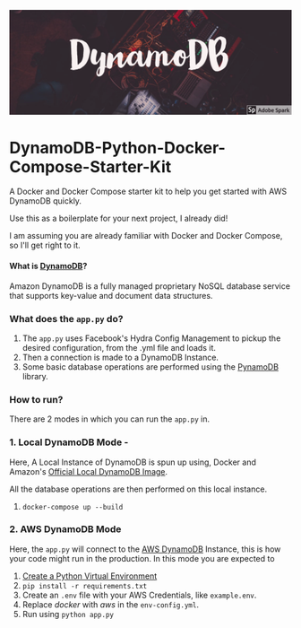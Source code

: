 ![alt text](images/dyanamodb.png)

# DynamoDB-Python-Docker-Compose-Starter-Kit
A Docker and Docker Compose starter kit to help you get started with AWS DynamoDB quickly.

Use this as a boilerplate for your next project, I already did!

I am assuming you are already familiar with Docker and Docker Compose, so I'll get right to it. 

#### What is [DynamoDB](https://aws.amazon.com/dynamodb/)?
Amazon DynamoDB is a fully managed proprietary NoSQL database service that supports key-value and document data 
structures.


### What does the `app.py` do?

1. The `app.py` uses Facebook's Hydra Config Management to pickup the desired configuration, from the .yml file and 
loads it. 
2. Then a connection is made to a DynamoDB  Instance.
3. Some basic database operations are performed using the [PynamoDB](https://pynamodb.readthedocs.io/en/latest/) library. 


### How to run?

There are 2 modes in which you can run the `app.py` in.

### 1. Local DynamoDB Mode - 
Here, A Local Instance of DynamoDB is spun up using, Docker and Amazon's [Official Local DynamoDB Image](https://hub.docker.com/r/amazon/dynamodb-local/).
 
All the database operations are then performed on this local instance.

1. `docker-compose up --build`

### 2. AWS DynamoDB Mode 
Here, the `app.py` will connect to the [AWS DynamoDB](https://aws.amazon.com/dynamodb/) Instance, this is how your code might run in the production.
In this mode you are expected to 
1. [Create a Python Virtual Environment](https://packaging.python.org/guides/installing-using-pip-and-virtual-environments/) 
2. `pip install -r requirements.txt`
3. Create an `.env` file with your AWS Credentials, like `example.env`.  
4. Replace *docker* with *aws* in the `env-config.yml`.
3. Run using `python app.py` 